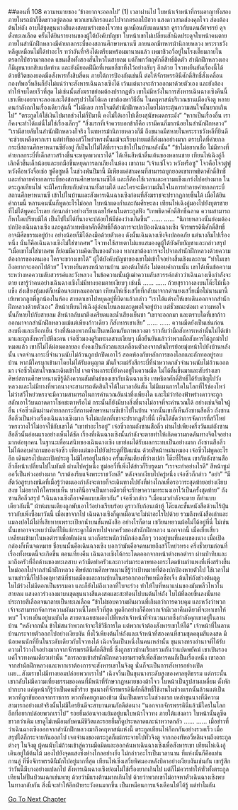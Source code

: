 ##ตอนที่ 108 ความหมายของ ‘ข้าอยากจะออกไป’ (1)
เวลาผ่านไป ใบหน้าเจ้าหน้าที่กรมอาญาทั้งสองภายในรถม้าก็ซีดขาวอยู่ตลอด พวกเขาเลิกรอและไปจากตรอกไป๋ฮวา
แสงดาวสาดส่องคุกโจว ส่องต้องต้นไห่ถัง อาบไล้ชุดขุนนางสีแดงสดบนร่างของโจวทง ดูเหมือนกับแดนนรก ดูราวกับแดนอัศจรรย์ ดุจดั่งทะเลเลือด
ครั้นได้ยินรายงานของผู้ใต้บังคับบัญชา ใบหน้าเขาไม่เปลี่ยนสักนิดประดุจใบหน้าคนตาย
ภายในสำนักฝึกหลวงมีค่ายกลกระบี่ของสถานศึกษาหนานซี ภายนอกมีทหารม้านิกายหลวง พระราชวังหลีดูเหมือนไม่ได้ทำอะไร ทว่าอันที่จริงได้เตรียมพร้อมมานานแล้ว เหมาชิวอวี่อยู่ในโรงเตี๊ยมภายในตรอกไป๋ฮวามาตลอด แขนเสื้อทั้งสองสั่นไหวในสายลม แต่ก็พกวัตถุศักดิ์สิทธิ์ติดตัว สำนักฝึกหลวงเองก็มีมุขนายกสิบแปดท่าน และยังมียอดฝีมือที่เหมยลี่ซาทิ้งไว้อย่างลับๆ อีกด้วย
โจวทงยืนยันเรื่องนี้ได้ด้วยชีวิตของยอดมือสังหารทั้งสิบสี่คน
ภายใต้การป้องกันเช่นนี้ ต่อให้จักรพรรดินีศักดิ์สิทธิ์สั่งเคลื่อนกองทัพอวี่หลินก็ยังไม่แน่ว่าจะสังหารเฉินฉางเซิงได้ เว้นแต่นางจะก้าวออกมาด้วยตัวเอง และยังต้องทำให้จบโดยเร็วที่สุด ไม่เช่นนั้นสังฆราชย่อมต้องปรากฏตัว เขาไม่มีหวังในการสังหารเฉินฉางเซิงคืนนี้ เขาเพียงอยากจะลองและได้ข้อสรุปว่าไม่ได้ผล เขาต้องหาวิธีอื่น
ในคฤหาสน์บริเวณชานเมืองจิงตู หลายคนกำลังถกในเรื่องเดียวกันนี้
“ไม่ดีเลย การโจมตีสำนักฝึกหลวงโดยไม่กระตุ้นความสนใจนั้นยากเกินไป”
“ตระกูลได้ใช้เงินไปมากช่วงไม่กี่ปีมานี้ คงไม่ได้เอาไปเลี้ยงสุนัขหมดกระมัง”
“หากเป็นเรื่องอื่น เราก็คงจะทำได้แต่นี่ไม่ใช่เรื่องเล็กๆ”
“สิ่งแรกที่เจ้าควรบอกข้าก็คือ เรามีคนกี่มากน้อยในสำนักฝึกหลวง”
“เรามีสายลับในสำนักฝึกหลวงก็จริง ในทหารม้านิกายหลวงก็มี ถึงขนาดมีสหายในพระราชวังหลีที่ยินดีจะช่วยเหลือพวกเรา แต่ท่าทีของสวีโหย่วหรงนั้นแม้จะเรียบง่ายแต่ก็ส่งผลอย่างมาก ตราบใดที่ค่ายกลกระบี่สถานศึกษาหนานซียังอยู่ ก็เป็นไปไม่ได้ที่เราจะเข้าไปในบ้านหลังนั้น”
“ข้าไม่อยากเชื่อ ไม่มีทางที่ค่ายกลกระบี่ที่เด็กสาวสร้างขึ้นจะหยุดพวกเราได้”
ได้เห็นสีหน้าตื่นเต้นของหลานชาย เทียนไห่เฉิงอู่ก็เลิกคิ้วขึ้นเล็กน้อยและยกมือขึ้นหยุดการถกเถียงในห้อง เขาถาม “เจ้าแซ่โจว หวังหรือซู”
โจวคือโจวตู๋ฟู หวังคือหวังจื่อเช่อ ซูคือซูหลี
ในช่วงพันปีมานี้ มีเพียงแค่สามคนที่สามารถบุกยอดเขาเทพธิดาศักดิ์สิทธิ์และทำลายค่ายกลกระบี่ของสถานศึกษาหนานซีได้ และก็ต้องใช้เวลาและความแข็งแกร่งไปอย่างมาก
ในตระกูลเทียนไห่ จะมีใครเทียบกับตำนานทั้งสามได้ และใครจะมีความมั่นใจในการทำลายค่ายกลกระบี่สถานศึกษาหนานซี เข้าไปในบ้านและสังหารเฉินฉางเซิงก่อนที่สังฆราชจะปรากฏกายขึ้นได้
เมื่อได้ยินคำถามนี้ หลานคนนั้นก็พูดอะไรไม่ออก ใบหน้าแดงก่ำและก้มศีรษะลง
เทียนไห่เฉิงอู่มองไปยังบุตรชายที่ไม่ได้พูดอะไรเลย ก่อนกล่าวอย่างเรียบเฉยให้คนในตระกูลฟัง “เทพธิดาศักดิ์สิทธิ์ฉลาด ความสามารถก็หาใดเปรียบมิได้ เป็นไปไม่ได้ที่นางจะปล่อยให้มีช่องว่างเกิดขึ้น”
……
……
“นิกายหลวงนั้นย่อมต้องปกป้องเฉินฉางเซิง และดูแล้วเทพธิดาศักดิ์สิทธิ์ก็ต้องการจะปกป้องเฉินฉางเซิง จักรพรรดินีศักดิ์สิทธิ์อาจมีศีลธรรมอยู่บ้าง อย่างน้อยก็มิได้ลงมือด้วยตัวเอง ดังนั้นเฉินฉางเซิงจึงปลอดภัย แต่นางลืมไปเรื่องหนึ่ง นั่นก็คือเฉินฉางเซิงไม่ใช่ซากศพ”
โจวทงใช้สายตาไม่แยแสมองดูผู้ใต้บังคับบัญชาและกล่าวสรุป “เมื่อเขาไม่ใช่ซากศพ ก็ย่อมมีความคิดเป็นของตัวเอง หากเขาต้องการจะไปจากสำนักฝึกหลวงด้วยความต้องการของตนเอง ใครจะขวางเขาได้”
ผู้ใต้บังคับบัญชาของเขาไม่เข้าใจอย่างสิ้นเชิงและถาม “ทำไมเขาถึงอยากจะออกไปด้วย”
โจวทงยืนตรงหน้าลานบ้าน มองต้นไห่ถัง ไม่ตอบคำถามนั้น
เขาได้เห็นข้อความระหว่างหอความลับสวรรค์และวังหลวง ในข้อความนั้นผู้เฒ่าความลับสวรรค์กล่าวว่าเฉินฉางเซิงกำลังจะตาย
เขารู้ว่าคนอย่างเฉินฉางเซิงไม่มีทางยอมตายเงียบๆ เช่นนี้
……
……
ถ้วยสุราวางลงบนโต๊ะไม้เนื้อแข็ง ส่งเสียงทุ้มแต่ก็เหมือนจะแหลมออกมา เทียนไห่เซิ่งเสวี่ยที่กลับมาจากด่านยงเสวี่ยเมื่อไม่นานมานี้ เย้ยพวกลูกพี่ลูกน้องในห้อง สายตาเขาไปหยุดอยู่ที่บิดาแล้วกล่าว “เราได้แต่รอให้เขาเดินออกจากสำนักฝึกหลวงด้วยตัวเอง”
สีหน้าเทียนไห่เฉิงอู่อ่อนโยนลงและดูพอใจอยู่บ้าง แต่ชั่วขณะต่อมา ความพอใจนั้นก็หายไปกับสายลม สีหน้ากลับมาตึงเครียดและน้ำเสียงเย็นชา
“เขาจะออกมา และตราบใดที่เขาก้าวออกมาจากสำนักฝึกหลวงแม้แต่เพียงก้าวเดียว ก็สังหารเขาเสีย”
……
……
ความมืดยังเป็นเช่นก่อน สงบนิ่งและเยือกเย็น ร่างที่ล้มลงพวกนั้นเป็นเหมือนกับภาพลวงตา ราวกับว่ามือสังหารเหล่านั้นไม่ได้เข้ามาและถูกสังหารไปทีละคน
เจ๋อซิ่วมองดูริมทะเลสาบเงียบๆ เมื่อยืนยันแล้วว่าพวกมือสังหารได้ถูกฆ่าไปหมดแล้ว เขาก็ไม่ได้ผ่อนคลายลง ยังคงเป็นกังวลและเคลื่อนตัวลงจากต้นไทรย้อยมุ่งหน้าไปยังบ้านหลังนั้น
เจตจำนงกระบี่จำนวนนับไม่ถ้วนถูกปกปิดเอาไว้ สอดพ้องกับหลักการของโลกและถักทออยู่รอบบ้าน หากมีใครบุกเข้ามาโดยไม่ได้รับอนุญาต มันก็จะแผ่รังสีกระบี่ที่น่าหวาดกลัวจำนวนนับไม่ถ้วนออกมา
เจ๋อซิ่วไม่สนใจขณะเดินเข้าไป
เจตจำนงกระบี่ยังคงอยู่ในความมืด ไม่ได้ตื่นขึ้นมาและสับร่างเขา ศิษย์สถานศึกษาหนานซีรู้ดีถึงความสัมพันธ์ของเขากับเฉินฉางเซิง เทพธิดาศักดิ์สิทธิ์ได้รับเชิญไปวังหลวงและไม่มีทางที่พวกนางจะสามารถตัดสินใจได้ในเวลาอันสั้น
ไม่มีแผนการใดในโลกที่ไร้ช่องโหว่ ไม่ว่าสวีโหย่วหรงจะมีความสามารถในการคำนวณอันน่าทึ่งเพียงใด และไม่ว่าท้องฟ้าพร่างดาวจะถูกสลักเอาไว้บนถาดดาวโชคชะตาหรือไม่ กระนั้นก็ยังมีบางสิ่งที่นางไม่อาจที่จะคำนวณได้ อย่างเช่นจิตใจผู้อื่น
เจ๋อซิ่วเดินผ่านค่ายกลกระบี่สถานศึกษาหนานซีเข้าไปในบ้าน
จากนั้นเขาก็เห็นถังซานสือลิ่ว
ถังซานสือลิ่วเป็นห่วงเรื่องเฉินฉางเซิงมาก จึงไม่แปลกที่เขาจะปรากฏตัวที่นี่ เห็นได้ชัดว่าการจัดการที่สวีโหย่วหรงวางไว้ไม่อาจใช้กับเขาได้
“เขาทำอะไรอยู่” เจ๋อซิ่วถามถังซานสือลิ่ว
ผ่านไปเพียงครึ่งวันแต่ถังซานสือลิ่วนั้นอ่อนแรงอย่างเห็นได้ชัด
เรื่องที่เฉินฉางเซิงนั้นกำลังจะตายทำให้เกิดความกดดันทางจิตใจอย่างมากต่อทุกคน ในฐานะเพื่อนสนิทของเฉินฉางเซิง เขาย่อมได้รับผลกระทบเป็นอย่างมาก
ถังซานสือลิ่วไม่ได้ตอบคำถามของเจ๋อซิ่ว เพียงแต่มองไปยังประตูที่ปิดแน่น ด้วยสีหน้าหม่นหมอง
เจ๋อซิ่วไม่พูดอะไรอีก เดินตรงไปและเปิดประตู
ไม่มีใครอยู่ในห้อง
ครั้นเห็นเตียงที่ว่างเปล่า โต๊ะที่ไร้คน เขากับถังซานสือลิ่วก็หน้าเปลี่ยนไปในทันที
ผ่านไปครู่หนึ่ง ซูม่ออวี๋ที่เพิ่งได้ข่าวก็รีบรุดมา
“เราจะทำอย่างไรดี”
สีหน้าซูม่ออวี๋เป็นห่วงอย่างมาก “เราต้องรีบแจ้งพระราชวังหลี”
หลังจากเงียบไปครู่หนึ่ง เจ๋อซิ่วก็กล่าว “อย่า”
“มีสัตว์อสูรบางชนิดที่เมื่อรู้ว่าตนเองกำลังจะตายก็จะเดินทางไปยังที่ห่างไกลเพื่อรอวาระสุดท้ายอย่างเงียบสงบ ไม่อยากให้ใครพบเห็น บางทีนี่อาจเป็นทางเดียวที่จะรักษาความทระนงเอาไว้เป็นครั้งสุดท้าย”
ถังซานสือลิ่วสรุป “เฉินฉางเซิงก็อาจคิดแบบเดียวกัน”
เจ๋อซิ่วกล่าว “เมื่อแมวกำลังจะตาย ก็ทำแบบเดียวกันนี้”
ผ้าห่มบนเตียงถูกพับเอาไว้อย่างเรียบร้อย ดูราวกับก้อนเต้าหู้ โต๊ะและชั้นหนังสือล้วนไร้ฝุ่น ราวกับเพิ่งซื้อมาวันนี้ เมื่อเขาจากไป เฉินฉางเซิงก็ดูเหมือนจะไม่นำอะไรไปด้วย รวมถึงหนังสือเก่าและแมลงปอไม้ไผ่ที่เสียหายเพราะเปียกน้ำบนชั้นหนังสือ อย่างไรก็ตาม เซวียนหยวนผ้อไม่ได้อยู่ที่นี่ ไม่เช่นนั้นเขาอาจจะพบว่ามีดที่ใช้แล่กระดูกได้หายไปจากครัวของสำนักฝึกหลวง
นอกจากนี้ เมื่อเยี่ยเสี่ยวเหลียนเข้ามาในหอตำราเพื่อพักผ่อน นางก็ตระหนักว่ามีกล่องเล็กๆ วางอยู่บนที่นอนของนาง เมื่อเปิดกล่องก็เห็นจดหมาย ชื่อบนนั้นคือเฉินฉางเซิง บอกว่ามันคือจดหมายถึงสวีโหย่วหรง
ครึ่งชั่วยามก่อนที่เรื่องทั้งหมดนี้จะเกิดขึ้น ตอนเที่ยงคืน เฉินฉางเซิงได้กระโดดออกจากหน้าต่างหอตำรา ผ่านป่าทึบและมาถึงครัวที่อีกด้านของทะเลสาบ คว้ามีดทำครัวและกางร่มกระดาษทองกระโดดข้ามกำแพงที่เพิ่งสร้างขึ้นใหม่ออกไปจากสำนักฝึกหลวง
ศิษย์สถานศึกษาหนานซีรู้ว่าเป้าหมายที่ต้องปกป้องหายตัวไป ใช้เวลาไม่นานข่าวนี้ก็ไปถึงคฤหาสน์ที่ชานเมืองและลานบ้านในตรอกกองทัพเหนือซือเจิ้ง
ต้นไห่ถังช่วงต้นฤดูใบไม้ร่วงไม่มีดอกเป็นธรรมดา และก็ยังไม่ถึงเวลาที่ใบจะร่วง ทำให้ใบที่หนาแน่นของมันพลิ้วไหวในสายลม แสงดาวร่วงลงมาบนชุดขุนนางสีแดงสดและสะท้อนไปบนต้นไห่ถัง ใบไม้ที่ลอยขึ้นลงนั้นทอประกายสีเลือดจนกลายเป็นทะเลเลือด
“ข้าไม่ชอบความผันผวนที่เกินกว่าการควบคุม และหวังว่าพวกเจ้าจะสามารถจัดการความผันผวนนี้โดยเร็วที่สุด พูดอีกอย่างก็คือพวกเจ้ามีเวลาคืนเดียวที่จะหาเขาให้พบ”
โจวทงยืนอยู่บนบันได สายตาเฉยชามองไปที่เหล่าเจ้าหน้าที่จำนวนมากซึ่งกำลังคุกเขาอยู่ในลานบ้าน “หลังจากนั้น ข้าไม่สนว่าพวกเจ้าจะใช้วิธีการใด แต่พวกเจ้าต้องสังหารเขาให้ได้”
เจ้าหน้าที่ในลานบ้านกระจายตัวออกไปอย่างเงียบงัน ทิ้งไว้เพียงต้นไห่ถังและเจ้าหน้าที่สองคนที่สวมชุดคลุมสีแดงสด
มีน้อยคนนักที่ยืนในระดับเดียวกับโจวทงได้ เฉิงจวิ้นเป็นหนึ่งในคนเหล่านั้น ขุนนางทรงอำนาจที่ได้รับความไว้วางใจอย่างมากจากจักรพรรดินีศักดิ์สิทธิ์ ซึ่งถูกชาวบ้านเรียกรวมกันว่าแปดพยัคฆ์ เขาเป้นรองแค่โจวทงคนเดียวเท่านั้น
“การลอบเข้าสำนักฝึกหลวงยามราตรีเพื่อสังหารคนก็เป็นเรื่องหนึ่ง เขาออกจากสำนักฝึกหลวงและหากเราต้องการจะสังหารเขาในจิงตู นั่นก็จะเป็นการสังหารอย่างเปิดเผย...สังฆราชไม่มีทางยอมปล่อยพวกเราไป”
เฉิงจวิ้นเป็นขุนนางระดับสูงของศาลยุติธรรม แต่กระนั้นเขากลับไม่มีความเที่ยงธรรมของคนที่มีหน้าที่รักษากฏหมายของต้าโจว ใบหน้าเป็นรูปสามเหลี่ยม ดั้งหักปากบาง แค่ดูหน้าก็รู้ว่าเป็นคนชั่วร้าย
ขุนนางที่จักรพรรดินีศักดิ์สิทธิ์ใช้งานในช่วงแรกนั้นล้วนแต่เป็นพวกที่ถูกขับออกจากราชการ พวกที่เคยถูกมองข้าม นั่นเป็นเพราะในช่วงแรก เหล่าขุนนางที่มีความสามารถอย่างแท้จริงนั้นไม่มีใครยินดีจะสาบานตนภักดีต่อนาง
“นอกจากจักรพรรดินีแล้วมีใครในโลกอีกที่อยากปล่อยพวกเราไป”
รอยยิ้มอ่อนจางแย้มอยู่บนใบหน้าโจวทง ภายใต้แสงดาว ใบหน้านั้นดูซีดขาวกว่าเดิม เขาดูไม่เหมือนกับคนมีชีวิตและรอยยิ้มก็ดูประหลาดและน่าหวาดกลัว
……
……
เมื่อข่าวที่ว่าเฉินฉางเซิงออกจากสำนักฝึกหลวงมาถึงคฤหาสน์แห่งนี้ ตระกูลเทียนไห่ก็ถกกันอย่างรวดเร็ว เมื่อสรุปได้ก็กระจายกันออกไป เจตจำนงของตระกูลก็แผ่กระจายไปทั่วจิงตู จากกองทัพอวี่หลินจนถึงตระกูลต่างๆ ในจิงตู ผู้คนนับไม่ถ้วนเข้าสู่ความมืดมิดและออกค้นหาเฉินฉางเซิงเพื่อสังหารเขา
เทียนไห่เฉิงอู่เดินอยู่ใต้ต้นไม้ มองไปยังจุดแสงซึ่งห่างไกลอย่างยิ่ง ไม่กล่าวอะไรเป็นเวลานาน ที่แห่งนั้นก็คือแท่นกานลู่ ที่ซึ่งจักรพรรดินีมักไปอยู่มากที่สุด
เทียนไห่เซิ่งเสวี่ยพิศมองหลังบิดาอย่างเงียบงันเช่นกัน เขารู้สึกว่าวันนี้มีบางอย่างแปลกไป สังหารเฉินฉางเซิงย่อมไม่ใช่เรื่องยากเกินไป แต่ก็ไม่ควรทำให้ทั่วทั้งตระกูลเทียนไห่ปั่นป่วนเฉกเช่นพายุ ด้วยว่ามีแรงต้านมากเกินไป ด้วยว่าพวกเขาไม่อาจหาตัวเฉินฉางเซิงพบ ในทางกลับกัน สิ่งนี้จะทำให้อีกฝ่ายระวังตนมากขึ้น เป็นเหมือนการแจ้งเตือนให้ได้รู้ แต่ทำไมกัน


[Go To Next Chapter]( ./618.md)